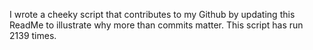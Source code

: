 I wrote a cheeky script that contributes to my Github by updating this ReadMe to illustrate why more than commits matter. This script has run 2139 times.